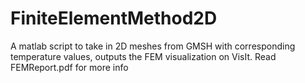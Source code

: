 # FiniteElementMethod2D
A matlab script to take in 2D meshes from GMSH with corresponding temperature values, outputs the FEM visualization on VisIt. Read FEMReport.pdf for more info
